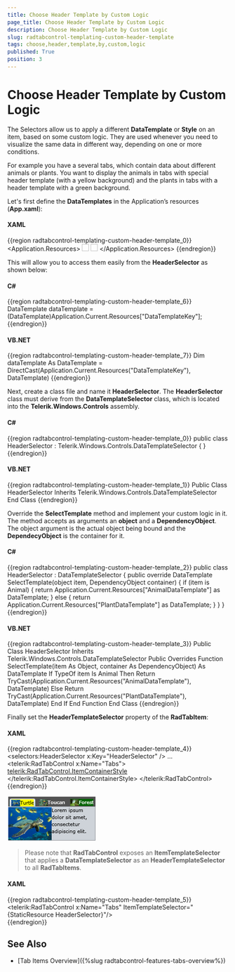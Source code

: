 ```yaml
---
title: Choose Header Template by Custom Logic
page_title: Choose Header Template by Custom Logic
description: Choose Header Template by Custom Logic
slug: radtabcontrol-templating-custom-header-template
tags: choose,header,template,by,custom,logic
published: True
position: 3
---
```


# Choose Header Template by Custom Logic

The Selectors allow us to apply a different __DataTemplate__ or __Style__ on an item, based on some custom logic. They are used whenever you need to visualize the same data in different way, depending on one or more conditions.
	
For example you have a several tabs, which contain data about different animals or plants. You want to display the animals in tabs with special header template (with a yellow background) and the plants in tabs with a header template with a green background.		

Let's first define the __DataTemplates__ in the Application’s resources (__App.xaml__):		  

#### __XAML__
{{region radtabcontrol-templating-custom-header-template_0}}
	<Application.Resources>
		<DataTemplate x:Key="AnimalDataTemplate">
			<Border Background="Yellow">
				<StackPanel Orientation="Horizontal">
					<Image Source="{Binding ImageSource}" Width="16" Height="16"/>
					<TextBlock Text="{Binding Name}" VerticalAlignment="Center"/>
				</StackPanel>
			</Border>
		</DataTemplate>
		<DataTemplate x:Key="PlantDataTemplate">
			<Border Background="Green">
				<StackPanel Orientation="Horizontal">
					<Image Source="{Binding ImageSource}" Width="16" Height="16"/>
					<TextBlock Text="{Binding Name}" VerticalAlignment="Center"/>
				</StackPanel>
			</Border>
		</DataTemplate>
	</Application.Resources>
{{endregion}}

This will allow you to access them easily from the __HeaderSelector__ as shown below:

#### __C#__
{{region radtabcontrol-templating-custom-header-template_6}}
    DataTemplate dataTemplate = (DataTemplate)Application.Current.Resources["DataTemplateKey"];
{{endregion}}		  

#### __VB.NET__
{{region radtabcontrol-templating-custom-header-template_7}}
    Dim dataTemplate As DataTemplate = DirectCast(Application.Current.Resources("DataTemplateKey"), DataTemplate)
{{endregion}}

Next, create a class file and name it __HeaderSelector__. The __HeaderSelector__ class must derive from the __DataTemplateSelector__ class, which is located into the __Telerik.Windows.Controls__ assembly.		

#### __C#__
{{region radtabcontrol-templating-custom-header-template_0}}
    public class HeaderSelector : Telerik.Windows.Controls.DataTemplateSelector
    {
    }
{{endregion}}

#### __VB.NET__
{{region radtabcontrol-templating-custom-header-template_1}}
    Public Class HeaderSelector
        Inherits Telerik.Windows.Controls.DataTemplateSelector
    End Class
{{endregion}}

Override the __SelectTemplate__ method and implement your custom logic in it. The method accepts as arguments an __object__ and a __DependencyObject__. The object argument is the actual object being bound and the __DependecyObject__ is the container for it.

#### __C#__
{{region radtabcontrol-templating-custom-header-template_2}}
    public class HeaderSelector : DataTemplateSelector
    {
        public override DataTemplate SelectTemplate(object item, DependencyObject container)
        {
            if (item is Animal)
            {
                return Application.Current.Resources["AnimalDataTemplate"] as DataTemplate;
            }
            else
            {
                return Application.Current.Resources["PlantDataTemplate"] as DataTemplate;
            }
        }
    }
{{endregion}}

#### __VB.NET__
{{region radtabcontrol-templating-custom-header-template_3}}
    Public Class HeaderSelector
        Inherits Telerik.Windows.Controls.DataTemplateSelector
        Public Overrides Function SelectTemplate(item As Object, container As DependencyObject) As DataTemplate
            If TypeOf item Is Animal Then
                Return TryCast(Application.Current.Resources("AnimalDataTemplate"), DataTemplate)
            Else
                Return TryCast(Application.Current.Resources("PlantDataTemplate"), DataTemplate)
            End If
        End Function
    End Class
{{endregion}}

Finally set the __HeaderTemplateSelector__ property of the __RadTabItem__:		

#### __XAML__
{{region radtabcontrol-templating-custom-header-template_4}}
	<selectors:HeaderSelector x:Key="HeaderSelector" />
	...
	<telerik:RadTabControl x:Name="Tabs">
	    <telerik:RadTabControl.ItemContainerStyle>
	        <Style TargetType="telerik:RadTabItem">
	            <Setter Property="HeaderTemplateSelector" Value="{StaticResource HeaderSelector}" />
	        </Style>
	    </telerik:RadTabControl.ItemContainerStyle>
	</telerik:RadTabControl>
{{endregion}}

![](images/RadTabControl_Figure_00640.png)

>Please note that __RadTabControl__ exposes an __ItemTemplateSelector__ that applies a __DataTemplateSelector__ as an __HeaderTemplateSelector__ to all __RadTabItems__.

#### __XAML__ 
{{region radtabcontrol-templating-custom-header-template_5}}		
	<telerik:RadTabControl x:Name="Tabs" ItemTemplateSelector="{StaticResource HeaderSelector}"/>	
{{endregion}}		

## See Also
 * [Tab Items Overview]({%slug radtabcontrol-features-tabs-overview%})
